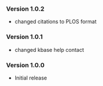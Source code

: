 ### Version 1.0.2
- changed citations to PLOS format 

### Version 1.0.1
- changed kbase help contact

### Version 1.0.0
- Initial release
